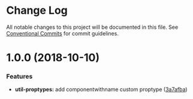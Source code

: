 # Change Log

All notable changes to this project will be documented in this file.
See [Conventional Commits](https://conventionalcommits.org) for commit guidelines.

<a name="1.0.0"></a>
# 1.0.0 (2018-10-10)


### Features

* **util-proptypes:** add componentwithname custom proptype ([3a7afba](https://github.com/telus/tds-community/commit/3a7afba))
